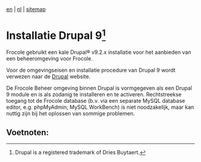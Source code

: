 [en](\en\frocole_install_drupal9) | [nl](\nl\frocole_install_drupal9) | [sitemap](\nl\sitemap)

# Installatie Drupal 9[^1]

Frocole gebruikt een kale Drupal® v9.2.x installatie voor het aanbieden van een beheeromgeving voor Frocole.

Voor de omgevingseisen en installatie procedure van Drupal 9 wordt verwezen naar de [Drupal](https://www.drupal.org) website.

De Frocole Beheer omgeving binnen Drupal is vormgegeven als een Drupal 9 module en is als zodanig te installeren en te activeren.
Rechtstreekse toegang tot de Frocole database (b.v. via een separate MySQL database editor, e.g. phpMyAdmin; MySQL WorkBench) is niet noodzakelijk, maar kan nuttig zijn bij het oplossen van sommige problemen.

## Voetnoten:
[^1]: Drupal is a registered trademark of Dries Buytaert.
